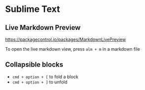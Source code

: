 # Sublime Text

## Live Markdown Preview

https://packagecontrol.io/packages/MarkdownLivePreview

To open the live markdown view, press `alm + m` in a markdown file 

## Collapsible blocks

- `cmd + option + [` to fold a block
- `cmd + option + ]` to unfold